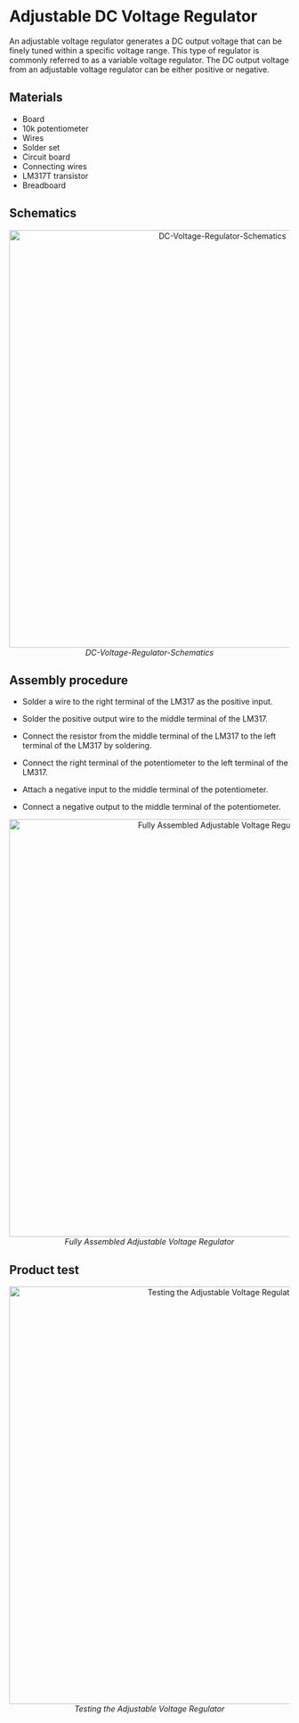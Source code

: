 # Adjustable DC Voltage Regulator
An adjustable voltage regulator generates a DC output voltage that can be finely tuned within a specific voltage range. This type of regulator is commonly referred to as a variable voltage regulator. The DC output voltage from an adjustable voltage regulator can be either positive or negative.
 
## Materials
* Board
* 10k potentiometer
* Wires 
* Solder set
* Circuit board
* Connecting wires
* LM317T transistor
* Breadboard

## Schematics
<p align="center" width="100%"><img width="750" src="images/variable-resistor.jpg" alt="DC-Voltage-Regulator-Schematics"/><br><em>DC-Voltage-Regulator-Schematics</em></p>

## Assembly procedure
- Solder a wire to the right terminal of the LM317 as the positive input.
- Solder the positive output wire to the middle terminal of the LM317.
- Connect the resistor from the middle terminal of the LM317 to the left terminal of the LM317 by soldering.

- Connect the right terminal of the potentiometer to the left terminal of the LM317.
- Attach a negative input to the middle terminal of the potentiometer.
- Connect a negative output to the middle terminal of the potentiometer.

<p align="center" width="100%"><img width="750" src="images/Adj-on-making.jpg" alt="Fully Assembled Adjustable Voltage Regulator"/><br><em>Fully Assembled Adjustable Voltage Regulator</em></p>

## Product test  
<p align="center" width="100%"><img width="750" src="images/Testing-AV.jpg" alt="Testing the Adjustable Voltage Regulator"/><br><em>Testing the Adjustable Voltage Regulator</em></p>

































